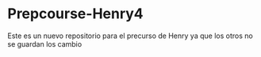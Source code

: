 # Prepcourse-Henry4
Este es un nuevo repositorio para el precurso de Henry ya que los otros no se guardan los cambio
